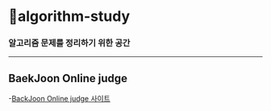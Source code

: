 # 🔐algorithm-study
<u></u>
### 알고리즘 문제를 정리하기 위한 공간 
----------------------------------------
## BaekJoon Online judge
-[BackJoon Online judge 사이트](https://www.acmicpc.net/) 
